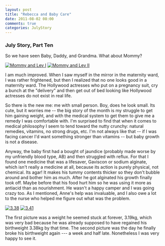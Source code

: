 ```yaml
---
layout: post
title: "Rebecca and Baby Care"
date: 2011-08-02 08:00
comments: true
categories: JulyStory
---
```


### July Story, Part Ten

So we have seen Baby, Daddy, and Grandma. What about Mommy?

[![Mommy and Lev I][33]][33a]
[![Mommy and Lev II][34]][34a]

I am much improved. When I saw myself in the mirror in the maternity 
ward, I was rather frightened, but then I realized that no one looks 
good in a maternity ward. <!--more--> The Hollywood actresses who put on a pregnancy 
suit, cry a bunch at the "delivery" and then get out of bed looking like 
Hollywood actresses do not exist in real life. 

So there is the new me: me with small person. Boy, does he look small.
Its cute, but it worries me -- the big story of the month is my
struggle to get him gaining weight, and with the medical system to get
them to give me a remedy I was comfortable with. I'm surprised to find
that when it comes to medical philosophy I seem to tend toward the
nutty crunchy: natural remedies, vitamins, no strong drugs, etc. I'm
not always like that -- if I was facing cancer I'd want something
stronger than vitamins -- but baby growth is not a disease. 

Anyway, the baby first had a bought of jaundice (probably made worse
by my unfriendly blood type, AB) and then struggled with reflux. For
that I found one medicine that was a lifesaver, Gaviscon or sodium
alginate, which isn't really a medicine at all, because its action is
purely physical, not chemical. Its agar! It makes his tummy contents
thicker so they don't bubble around and bother him as much. After he
got alginated his growth finally took off. Maybe before that his food
hurt him so he was using it more as antiacid than as nourishment. He
wasn't a happy camper and I was going crazy too. As I mentioned,
Anne's help was invaluable, and I also owe a lot to the nurse who
helped me figure out what was the problem. 


[![3.38][42]][42a]
[![3.41][41]][41a]


The first picture was a weight he seemed stuck at forever, 3.19kg,
which was very bad because he was already supposed to have regained
his birthweight 3.38kg by that time.  The second picture was the day
he finally broke his birthweight again --- a week and half late.
Nonetheless I was very happy to see it.

[33]: https://lh3.googleusercontent.com/-AyPZj7KtOlg/TkK7NZnPdtI/AAAAAAAADfc/wAyaUCRpP0Q/s288/IMG_8423.jpg
[33a]: https://picasaweb.google.com/lh/photo/HTgU6LyM9CVqVpIDXEui0oJ35BGm6sSypNLNdcLlep0?feat=directlink

[34]: https://lh3.googleusercontent.com/-JHJzj_qCu-A/TkK7ABS0GAI/AAAAAAAADfM/kIDY8YY5-0A/s400/IMG_8409.jpg
[34a]: https://picasaweb.google.com/lh/photo/3sel6jnusfUrCGtc99niwIJ35BGm6sSypNLNdcLlep0?feat=directlink


[41]: https://lh3.googleusercontent.com/-xtMUG6kmtOs/TkK8sCX8qmI/AAAAAAAADgo/acXLfRDo-RE/s288/IMG_8642.jpg
[41a]: https://picasaweb.google.com/lh/photo/GQFUAOsjvqH2Hg3jHfJQPoJ35BGm6sSypNLNdcLlep0?feat=directlink

[42]: https://lh5.googleusercontent.com/-VOe9Bzdnaqo/TkK7HAD-vbI/AAAAAAAADfU/3gcXrlObIb8/s400/IMG_8418.jpg
[42a]: https://picasaweb.google.com/lh/photo/zHUENuI6kGTNSoPEUMU294J35BGm6sSypNLNdcLlep0?feat=directlink


